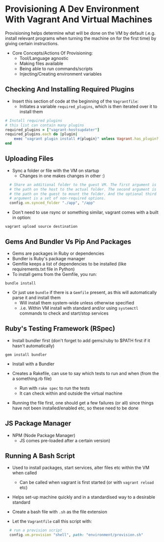 # Provisioning A Dev Environment With Vagrant And Virtual Machines

Provisioning helps determine what will be done on the VM by default (.e.g. install relevant programs when turning the machine on for the first time) by giving certain instructions.

* Core Concepts/Actions Of Provisioning:
	* Tool/Language agnostic
	* Making files available
	* Being able to run commands/scripts
	* Injecting/Creating environment variables

## Checking And Installing Required Plugins

* Insert this section of code at the beginning of the `Vagrantfile`:
	* Initiates a variable `required_plugins`, which is then iterated over it to install them
```ruby
# Install required plugins
# this list can contain many plugins
required_plugins = ["vagrant-hostsupdater"]
required_plugins.each do |plugin|
    exec "vagrant plugin install #{plugin}" unless Vagrant.has_plugin? plugin
end
```

## Uploading Files

* Sync a folder or file with the VM on startup
	* Changes in one makes changes in other :)
```ruby
  # Share an additional folder to the guest VM. The first argument is
  # the path on the host to the actual folder. The second argument is
  # the path on the guest to mount the folder. And the optional third
  # argument is a set of non-required options.
  config.vm.synced_folder "./app", "/app"
```

* Don't need to use rsync or something similar, vagrant comes with a built in option:
```
vagrant upload source destination
```

## Gems And Bundler Vs Pip And Packages

* Gems are packages in Ruby or dependencies
* Bundler is Ruby's package manager
* Gemfile keeps a list of dependencies to be installed (like requirements.txt file in Python)
* To install gems from the Gemfile, you run:
```
bundle install
```

* Or just use `bundle` if there is a `Gemfile` present, as this will automatically parse it and install them
	* Will install them system-wide unless otherwise specified
	* .i.e. Within VM install with standard and/or using `systemctl` commands to check and start/stop services

## Ruby's Testing Framework (RSpec)

* Install bundler first (don't forget to add gems/ruby to $PATH first if it hasn't automatically)
```
gem install bundler
```
* Install with a Bundler
* Creates a Rakefile, can use to say which tests to run and when (from the a something.rb file)
	* Run with `rake spec` to run the tests
	* It can check within and outside the virtual machine

* Running the file first, one should get a few failures (or all) since things have not been installed/enabled etc, so these need to be done

## JS Package Manager

* NPM (Node Package Manager)
	* JS comes pre-loaded after a certain version)

## Running A Bash Script

* Used to install packages, start services, alter files etc within the VM when called
	* Can be called when vagrant is first started (or with `vagrant reload` etc)
* Helps set-up machine quickly and in a standardised way to a desirable standard

* Create a bash file with `.sh` as the file extension
* Let the `Vagrantfile` call this script with:
```ruby
  # run a provision script
  config.vm.provision "shell", path: "environment/provision.sh"
```
